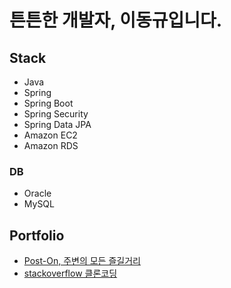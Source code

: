 # 튼튼한 개발자, 이동규입니다. 

## Stack

- Java
- Spring
- Spring Boot
- Spring Security
- Spring Data JPA
- Amazon EC2
- Amazon RDS

### DB

- Oracle
- MySQL



## Portfolio

- [Post-On, 주변의 모든 즐길거리](https://github.com/dev32user/seb40_main_034)
- [stackoverflow 클론코딩](https://github.com/dev32user/seb40_pre_021)


<!--
**dev32user/dev32user** is a ✨ _special_ ✨ repository because its `README.md` (this file) appears on your GitHub profile.

Here are some ideas to get you started:

- 🔭 I’m currently working on ...
- 🌱 I’m currently learning ...
- 👯 I’m looking to collaborate on ...
- 🤔 I’m looking for help with ...
- 💬 Ask me about ...
- 📫 How to reach me: ...
- 😄 Pronouns: ...
- ⚡ Fun fact: ...
-->
